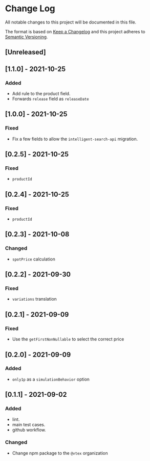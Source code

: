 
# Change Log
All notable changes to this project will be documented in this file.
 
The format is based on [Keep a Changelog](http://keepachangelog.com/)
and this project adheres to [Semantic Versioning](http://semver.org/).
 
## [Unreleased]

## [1.1.0] - 2021-10-25

### Added
- Add rule to the product field.
- Forwards `release` field as `releaseDate`

## [1.0.0] - 2021-10-25
### Fixed
- Fix a few fields to allow the `intelligent-search-api` migration.

## [0.2.5] - 2021-10-25
### Fixed
- `productId`

## [0.2.4] - 2021-10-25
### Fixed
- `productId`

## [0.2.3] - 2021-10-08
### Changed
- `spotPrice` calculation

## [0.2.2] - 2021-09-30
### Fixed
- `variations` translation

## [0.2.1] - 2021-09-09
### Fixed
- Use the `getFirstNonNullable` to select the correct price

 ## [0.2.0] - 2021-09-09
### Added
-  `only1p` as a `simulationBehavior` option
 
 ## [0.1.1] - 2021-09-02
### Added
- lint.
- main test cases.
- github workflow.

### Changed
- Change npm package to the `@vtex` organization
